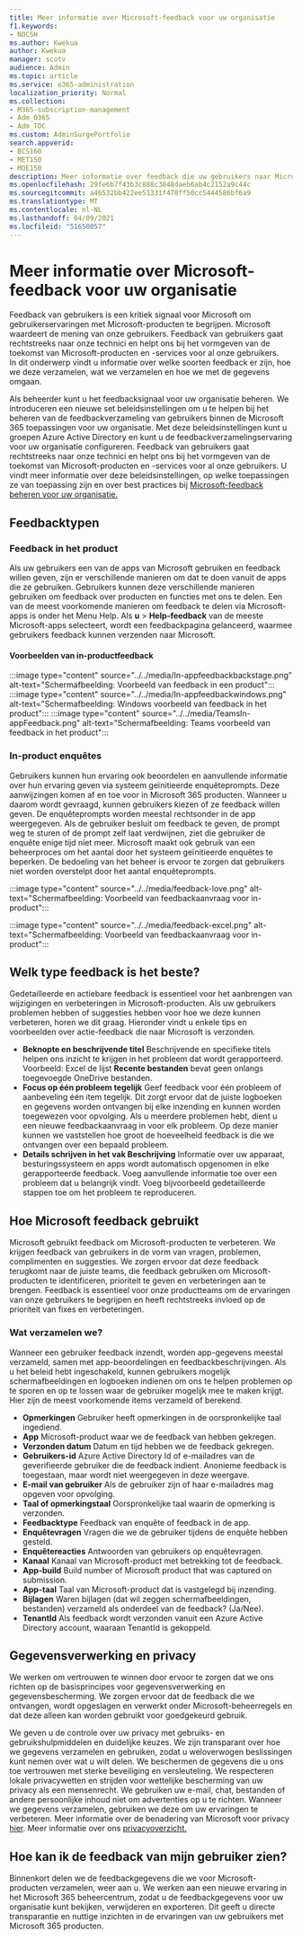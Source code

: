 ```yaml
---
title: Meer informatie over Microsoft-feedback voor uw organisatie
f1.keywords:
- NOCSH
ms.author: Kwekua
author: Kwekua
manager: scotv
audience: Admin
ms.topic: article
ms.service: o365-administration
localization_priority: Normal
ms.collection:
- M365-subscription-management
- Adm_O365
- Adm_TOC
ms.custom: AdminSurgePortfolio
search.appverid:
- BCS160
- MET150
- MOE150
description: Meer informatie over feedback die uw gebruikers naar Microsoft kunnen sturen over Microsoft-producten.
ms.openlocfilehash: 29fe6b7f43b3c888c3848daeb6ab4c2152a9c44c
ms.sourcegitcommit: a46532bb422ee51331f478ff50cc5444586bf6a9
ms.translationtype: MT
ms.contentlocale: nl-NL
ms.lasthandoff: 04/09/2021
ms.locfileid: "51650057"
---
```

# <a name="learn-about-microsoft-feedback-for-your-organization"></a>Meer informatie over Microsoft-feedback voor uw organisatie

Feedback van gebruikers is een kritiek signaal voor Microsoft om gebruikerservaringen met Microsoft-producten te begrijpen. Microsoft waardeert de mening van onze gebruikers. Feedback van gebruikers gaat rechtstreeks naar onze technici en helpt ons bij het vormgeven van de toekomst van Microsoft-producten en -services voor al onze gebruikers.  
In dit onderwerp vindt u informatie over welke soorten feedback er zijn, hoe we deze verzamelen, wat we verzamelen en hoe we met de gegevens omgaan.

Als beheerder kunt u het feedbacksignaal voor uw organisatie beheren. We introduceren een nieuwe set beleidsinstellingen om u te helpen bij het beheren van de feedbackverzameling van gebruikers binnen de Microsoft 365 toepassingen voor uw organisatie. Met deze beleidsinstellingen kunt u groepen Azure Active Directory en kunt u de feedbackverzamelingservaring voor uw organisatie configureren. Feedback van gebruikers gaat rechtstreeks naar onze technici en helpt ons bij het vormgeven van de toekomst van Microsoft-producten en -services voor al onze gebruikers. U vindt meer informatie over deze beleidsinstellingen, op welke toepassingen ze van toepassing zijn en over best practices bij [Microsoft-feedback beheren voor uw organisatie.](../manage/manage-feedback-ms-org.md)

## <a name="feedback-types"></a>Feedbacktypen

### <a name="in-product-feedback"></a>Feedback in het product

Als uw gebruikers een van de apps van Microsoft gebruiken en feedback willen geven, zijn er verschillende manieren om dat te doen vanuit de apps die ze gebruiken. Gebruikers kunnen deze verschillende manieren gebruiken om feedback over producten en functies met ons te delen. Een van de meest voorkomende manieren om feedback te delen via Microsoft-apps is onder het Menu Help. Als **u**  >  **Help-feedback** van de meeste Microsoft-apps selecteert, wordt een feedbackpagina gelanceerd, waarmee gebruikers feedback kunnen verzenden naar Microsoft.

#### <a name="in-product-feedback-examples"></a>Voorbeelden van in-productfeedback

:::image type="content" source="../../media/In-appfeedbackbackstage.png" alt-text="Schermafbeelding: Voorbeeld van feedback in een product":::
:::image type="content" source="../../media/In-appfeedbackwindows.png" alt-text="Schermafbeelding: Windows voorbeeld van feedback in het product":::
:::image type="content" source="../../media/TeamsIn-appFeedback.png" alt-text="Schermafbeelding: Teams voorbeeld van feedback in het product":::

### <a name="in-product-surveys"></a>In-product enquêtes

Gebruikers kunnen hun ervaring ook beoordelen en aanvullende informatie over hun ervaring geven via systeem geïnitieerde enquêteprompts. Deze aanwijzingen komen af en toe voor in Microsoft 365 producten. Wanneer u daarom wordt gevraagd, kunnen gebruikers kiezen of ze feedback willen geven. De enquêteprompts worden meestal rechtsonder in de app weergegeven. Als de gebruiker besluit om feedback te geven, de prompt weg te sturen of de prompt zelf laat verdwijnen, ziet die gebruiker de enquête enige tijd niet meer. Microsoft maakt ook gebruik van een beheerproces om het aantal door het systeem geïnitieerde enquêtes te beperken.  De bedoeling van het beheer is ervoor te zorgen dat gebruikers niet worden overstelpt door het aantal enquêteprompts.

:::image type="content" source="../../media/feedback-love.png" alt-text="Schermafbeelding: Voorbeeld van feedbackaanvraag voor in-product":::

:::image type="content" source="../../media/feedback-excel.png" alt-text="Schermafbeelding: Voorbeeld van feedbackaanvraag voor in-product":::

## <a name="what-kind-of-feedback-is-best"></a>Welk type feedback is het beste?

Gedetailleerde en actiebare feedback is essentieel voor het aanbrengen van wijzigingen en verbeteringen in Microsoft-producten. Als uw gebruikers problemen hebben of suggesties hebben voor hoe we deze kunnen verbeteren, horen we dit graag. Hieronder vindt u enkele tips en voorbeelden over actie-feedback die naar Microsoft is verzonden.

- **Beknopte en beschrijvende titel**   Beschrijvende en specifieke titels helpen ons inzicht te krijgen in het probleem dat wordt gerapporteerd. Voorbeeld: Excel de lijst **Recente bestanden** bevat geen onlangs toegevoegde OneDrive bestanden.
- **Focus op één probleem tegelijk**   Geef feedback voor één probleem of aanbeveling één item tegelijk. Dit zorgt ervoor dat de juiste logboeken en gegevens worden ontvangen bij elke inzending en kunnen worden toegewezen voor opvolging. Als u meerdere problemen hebt, dient u een nieuwe feedbackaanvraag in voor elk probleem. Op deze manier kunnen we vaststellen hoe groot de hoeveelheid feedback is die we ontvangen over een bepaald probleem.
- **Details schrijven in het vak Beschrijving**   Informatie over uw apparaat, besturingssysteem en apps wordt automatisch opgenomen in elke gerapporteerde feedback. Voeg aanvullende informatie toe over een probleem dat u belangrijk vindt. Voeg bijvoorbeeld gedetailleerde stappen toe om het probleem te reproduceren.

## <a name="how-microsoft-uses-feedback"></a>Hoe Microsoft feedback gebruikt

Microsoft gebruikt feedback om Microsoft-producten te verbeteren. We krijgen feedback van gebruikers in de vorm van vragen, problemen, complimenten en suggesties. We zorgen ervoor dat deze feedback terugkomt naar de juiste teams, die feedback gebruiken om Microsoft-producten te identificeren, prioriteit te geven en verbeteringen aan te brengen. Feedback is essentieel voor onze productteams om de ervaringen van onze gebruikers te begrijpen en heeft rechtstreeks invloed op de prioriteit van fixes en verbeteringen.

### <a name="what-do-we-collect"></a>Wat verzamelen we?

Wanneer een gebruiker feedback inzendt, worden app-gegevens meestal verzameld, samen met app-beoordelingen en feedbackbeschrijvingen.  Als u het beleid hebt ingeschakeld, kunnen gebruikers mogelijk schermafbeeldingen en logboeken indienen om ons te helpen problemen op te sporen en op te lossen waar de gebruiker mogelijk mee te maken krijgt. Hier zijn de meest voorkomende items verzameld of berekend.

- **Opmerkingen**   Gebruiker heeft opmerkingen in de oorspronkelijke taal ingediend.
- **App**   Microsoft-product waar we de feedback van hebben gekregen.
- **Verzonden datum**   Datum en tijd hebben we de feedback gekregen.
- **Gebruikers-id**   Azure Active Directory Id of e-mailadres van de geverifieerde gebruiker die de feedback indient. Anonieme feedback is toegestaan, maar wordt niet weergegeven in deze weergave.
- **E-mail van gebruiker**   Als de gebruiker zijn of haar e-mailadres mag opgeven voor opvolging.
- **Taal of opmerkingstaal**   Oorspronkelijke taal waarin de opmerking is verzonden.
- **Feedbacktype**   Feedback van enquête of feedback in de app.
- **Enquêtevragen**   Vragen die we de gebruiker tijdens de enquête hebben gesteld.
- **Enquêtereacties**   Antwoorden van gebruikers op enquêtevragen.
- **Kanaal**   Kanaal van Microsoft-product met betrekking tot de feedback.
- **App-build**   Build number of Microsoft product that was captured on submission.
- **App-taal**   Taal van Microsoft-product dat is vastgelegd bij inzending.
- **Bijlagen**   Waren bijlagen (dat wil zeggen schermafbeeldingen, bestanden) verzameld als onderdeel van de feedback? (Ja/Nee).
- **TenantId**   Als feedback wordt verzonden vanuit een Azure Active Directory account, waaraan TenantId is gekoppeld.

## <a name="data-handling-and-privacy"></a>Gegevensverwerking en privacy

We werken om vertrouwen te winnen door ervoor te zorgen dat we ons richten op de basisprincipes voor gegevensverwerking en gegevensbescherming.
We zorgen ervoor dat de feedback die we ontvangen, wordt opgeslagen en verwerkt onder Microsoft-beheerregels en dat deze alleen kan worden gebruikt voor goedgekeurd gebruik.

We geven u de controle over uw privacy met gebruiks- en gebruikshulpmiddelen en duidelijke keuzes. We zijn transparant over hoe we gegevens verzamelen en gebruiken, zodat u weloverwogen beslissingen kunt nemen over wat u wilt delen. We beschermen de gegevens die u ons toe vertrouwen met sterke beveiliging en versleuteling. We respecteren lokale privacywetten en strijden voor wettelijke bescherming van uw privacy als een mensenrecht. We gebruiken uw e-mail, chat, bestanden of andere persoonlijke inhoud niet om advertenties op u te richten. Wanneer we gegevens verzamelen, gebruiken we deze om uw ervaringen te verbeteren. Meer informatie over de benadering van Microsoft voor privacy [hier](https://privacy.microsoft.com/). Meer informatie over ons [privacyoverzicht.](/compliance/assurance/assurance-privacy)

## <a name="how-can-i-see-my-users-feedback"></a>Hoe kan ik de feedback van mijn gebruiker zien?

Binnenkort delen we de feedbackgegevens die we voor Microsoft-producten verzamelen, weer aan u. We werken aan een nieuwe ervaring in het Microsoft 365 beheercentrum, zodat u de feedbackgegevens voor uw organisatie kunt bekijken, verwijderen en exporteren. Dit geeft u directe transparantie en nuttige inzichten in de ervaringen van uw gebruikers met Microsoft 365 producten.
